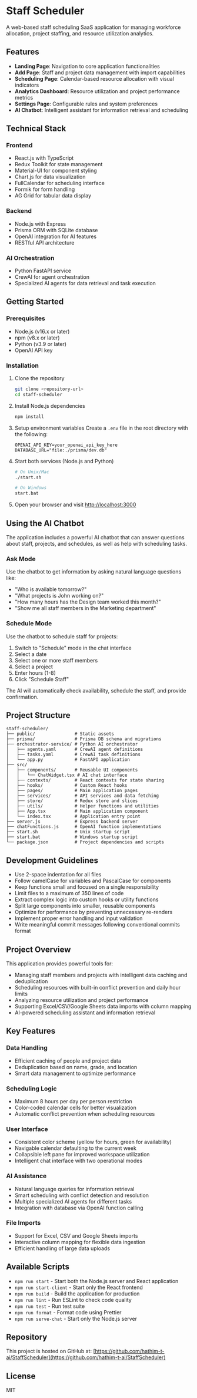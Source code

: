 # Staff Scheduler

A web-based staff scheduling SaaS application for managing workforce allocation, project staffing, and resource utilization analytics.

## Features

- **Landing Page**: Navigation to core application functionalities
- **Add Page**: Staff and project data management with import capabilities
- **Scheduling Page**: Calendar-based resource allocation with visual indicators
- **Analytics Dashboard**: Resource utilization and project performance metrics
- **Settings Page**: Configurable rules and system preferences
- **AI Chatbot**: Intelligent assistant for information retrieval and scheduling

## Technical Stack

### Frontend
- React.js with TypeScript
- Redux Toolkit for state management
- Material-UI for component styling
- Chart.js for data visualization
- FullCalendar for scheduling interface
- Formik for form handling
- AG Grid for tabular data display

### Backend
- Node.js with Express
- Prisma ORM with SQLite database
- OpenAI integration for AI features
- RESTful API architecture

### AI Orchestration
- Python FastAPI service
- CrewAI for agent orchestration
- Specialized AI agents for data retrieval and task execution

## Getting Started

### Prerequisites
- Node.js (v16.x or later)
- npm (v8.x or later)
- Python (v3.9 or later)
- OpenAI API key

### Installation

1. Clone the repository
   ```bash
   git clone <repository-url>
   cd staff-scheduler
   ```

2. Install Node.js dependencies
   ```bash
   npm install
   ```

3. Setup environment variables
   Create a `.env` file in the root directory with the following:
   ```
   OPENAI_API_KEY=your_openai_api_key_here
   DATABASE_URL="file:./prisma/dev.db"
   ```

4. Start both services (Node.js and Python)
   ```bash
   # On Unix/Mac
   ./start.sh
   
   # On Windows
   start.bat
   ```
   
5. Open your browser and visit [http://localhost:3000](http://localhost:3000)

## Using the AI Chatbot

The application includes a powerful AI chatbot that can answer questions about staff, projects, and schedules, as well as help with scheduling tasks.

### Ask Mode
Use the chatbot to get information by asking natural language questions like:
- "Who is available tomorrow?"
- "What projects is John working on?"
- "How many hours has the Design team worked this month?"
- "Show me all staff members in the Marketing department"

### Schedule Mode
Use the chatbot to schedule staff for projects:
1. Switch to "Schedule" mode in the chat interface
2. Select a date
3. Select one or more staff members
4. Select a project
5. Enter hours (1-8)
6. Click "Schedule Staff"

The AI will automatically check availability, schedule the staff, and provide confirmation.

## Project Structure

```
staff-scheduler/
├── public/               # Static assets
├── prisma/               # Prisma DB schema and migrations
├── orchestrator-service/ # Python AI orchestrator
│   ├── agents.yaml       # CrewAI agent definitions
│   ├── tasks.yaml        # CrewAI task definitions
│   └── app.py            # FastAPI application
├── src/
│   ├── components/       # Reusable UI components
│   │   └── ChatWidget.tsx # AI chat interface
│   ├── contexts/         # React contexts for state sharing
│   ├── hooks/            # Custom React hooks
│   ├── pages/            # Main application pages
│   ├── services/         # API services and data fetching
│   ├── store/            # Redux store and slices
│   ├── utils/            # Helper functions and utilities
│   ├── App.tsx           # Main application component
│   └── index.tsx         # Application entry point
├── server.js             # Express backend server
├── chatFunctions.js      # OpenAI function implementations
├── start.sh              # Unix startup script
├── start.bat             # Windows startup script
└── package.json          # Project dependencies and scripts
```

## Development Guidelines

- Use 2-space indentation for all files
- Follow camelCase for variables and PascalCase for components
- Keep functions small and focused on a single responsibility
- Limit files to a maximum of 350 lines of code
- Extract complex logic into custom hooks or utility functions
- Split large components into smaller, reusable components
- Optimize for performance by preventing unnecessary re-renders
- Implement proper error handling and input validation
- Write meaningful commit messages following conventional commits format

## Project Overview

This application provides powerful tools for:
- Managing staff members and projects with intelligent data caching and deduplication
- Scheduling resources with built-in conflict prevention and daily hour limits
- Analyzing resource utilization and project performance
- Supporting Excel/CSV/Google Sheets data imports with column mapping
- AI-powered scheduling assistant and information retrieval

## Key Features

### Data Handling
- Efficient caching of people and project data
- Deduplication based on name, grade, and location
- Smart data management to optimize performance

### Scheduling Logic
- Maximum 8 hours per day per person restriction
- Color-coded calendar cells for better visualization
- Automatic conflict prevention when scheduling resources

### User Interface
- Consistent color scheme (yellow for hours, green for availability)
- Navigable calendar defaulting to the current week
- Collapsible left pane for improved workspace utilization
- Intelligent chat interface with two operational modes

### AI Assistance
- Natural language queries for information retrieval
- Smart scheduling with conflict detection and resolution
- Multiple specialized AI agents for different tasks
- Integration with database via OpenAI function calling

### File Imports
- Support for Excel, CSV and Google Sheets imports
- Interactive column mapping for flexible data ingestion
- Efficient handling of large data uploads

## Available Scripts

- `npm run start` - Start both the Node.js server and React application
- `npm run start-client` - Start only the React frontend
- `npm run build` - Build the application for production
- `npm run lint` - Run ESLint to check code quality
- `npm run test` - Run test suite
- `npm run format` - Format code using Prettier
- `npm run serve-chat` - Start only the Node.js server

## Repository

This project is hosted on GitHub at: [https://github.com/hathim-t-ai/StaffScheduler](https://github.com/hathim-t-ai/StaffScheduler)

## License

MIT 